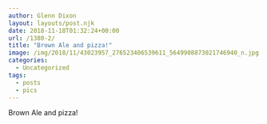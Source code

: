 ```yaml
---
author: Glenn Dixon
layout: layouts/post.njk
date: 2018-11-18T01:32:24+00:00
url: /1380-2/
title: "Brown Ale and pizza!"
image: /img/2018/11/43023957_276523406539611_5649908873021746940_n.jpg
categories:
  - Uncategorized
tags:
  - posts
  - pics
---
```

Brown Ale and pizza!